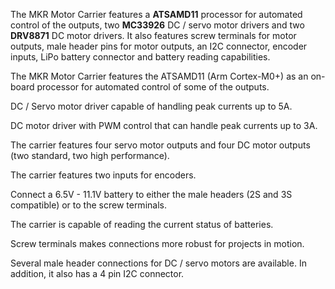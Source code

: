 
<FeatureDescription>

The MKR Motor Carrier features a **ATSAMD11** processor for automated control of the outputs, two **MC33926** DC / servo motor drivers and two **DRV8871** DC motor drivers. It also features screw terminals for motor outputs, male header pins for motor outputs, an I2C connector, encoder inputs, LiPo battery connector and battery reading capabilities.

</FeatureDescription>

<FeatureList>
<Feature title="ATSAMD11" image="core">

The MKR Motor Carrier features the ATSAMD11 (Arm Cortex-M0+) as an on-board processor for automated control of some of the outputs.

<FeatureLink title="Datasheet" url="http://ww1.microchip.com/downloads/en/devicedoc/atmel-42363-sam-d11_datasheet.pdf" download blank/>
</Feature>

<Feature title="MC33926" image="mcu">

DC / Servo motor driver capable of handling peak currents up to 5A.

<FeatureLink title="Datasheet" url="https://www.nxp.com/docs/en/data-sheet/MC33926.pdf" download blank/>
</Feature>


<Feature title="DRV8871" image="mcu">

DC motor driver with PWM control that can handle peak currents up to 3A.

<FeatureLink title="Datasheet" url="https://www.ti.com/document-viewer/DRV8871/datasheet/features" download blank/>
</Feature>

<Feature title="Motor outputs" image="connection">

The carrier features four servo motor outputs and four DC motor outputs (two standard, two high performance).

</Feature>

<Feature title="Encoder inputs" image="hw-pin">

The carrier features two inputs for encoders.

</Feature>

<Feature title="LiPo battery connector" image="power">

Connect a 6.5V - 11.1V battery to either the male headers (2S and 3S compatible) or to the screw terminals.

</Feature>

<Feature title="Battery status" image="power">

The carrier is capable of reading the current status of batteries.

</Feature>

<Feature title="Screw terminals" image="hw-pin">

Screw terminals makes connections more robust for projects in motion.

</Feature>


<Feature title="Male header pins" image="hw-pin">

Several male header connections for DC / servo motors are available. In addition, it also has a 4 pin I2C connector.

</Feature>

</FeatureList>
